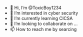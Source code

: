 - 👋 Hi, I’m @ToxicBoy1234
- 👀 I’m interested in cyber security
- 🌱 I’m currently learning CICSA
- 💞️ I’m looking to collaborate on ...
- 📫 How to reach me by searcing

<!---
ToxicBoy1234/ToxicBoy1234 is a ✨ special ✨ repository because its `README.md` (this file) appears on your GitHub profile.
You can click the Preview link to take a look at your changes.
--->
